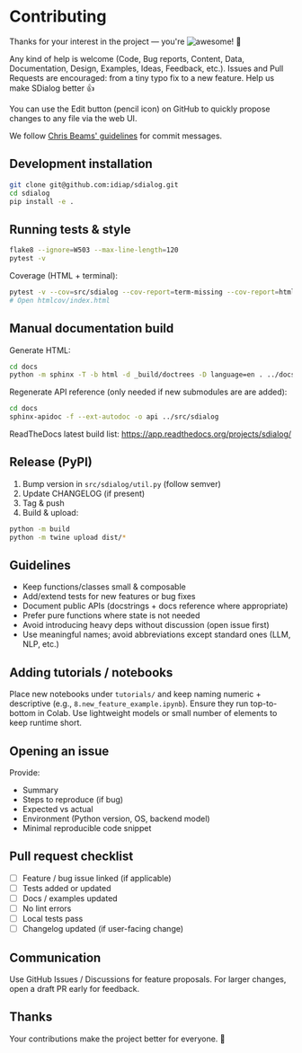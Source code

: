 # Contributing

Thanks for your interest in the project — you're ![awesome](https://cdn.rawgit.com/sindresorhus/awesome/d7305f38d29fed78fa85652e3a63e154dd8e8829/media/badge.svg)! 🎉

Any kind of help is welcome (Code, Bug reports, Content, Data, Documentation, Design, Examples, Ideas, Feedback, etc.). Issues and Pull Requests are encouraged: from a tiny typo fix to a new feature. Help us make SDialog better 👍

You can use the Edit button (pencil icon) on GitHub to quickly propose changes to any file via the web UI.

We follow [Chris Beams' guidelines](https://chris.beams.io/posts/git-commit/) for commit messages.

## Development installation

```bash
git clone git@github.com:idiap/sdialog.git
cd sdialog
pip install -e .
```

## Running tests & style

```bash
flake8 --ignore=W503 --max-line-length=120
pytest -v
```
Coverage (HTML + terminal):
```bash
pytest -v --cov=src/sdialog --cov-report=term-missing --cov-report=html
# Open htmlcov/index.html
```

## Manual documentation build

Generate HTML:
```bash
cd docs
python -m sphinx -T -b html -d _build/doctrees -D language=en . ../docs_html
```

Regenerate API reference (only needed if new submodules are are added):
```bash
cd docs
sphinx-apidoc -f --ext-autodoc -o api ../src/sdialog
```

ReadTheDocs latest build list: https://app.readthedocs.org/projects/sdialog/

## Release (PyPI)

1. Bump version in `src/sdialog/util.py` (follow semver)
2. Update CHANGELOG (if present)
3. Tag & push
4. Build & upload:
```bash
python -m build
python -m twine upload dist/*
```

## Guidelines

- Keep functions/classes small & composable
- Add/extend tests for new features or bug fixes
- Document public APIs (docstrings + docs reference where appropriate)
- Prefer pure functions where state is not needed
- Avoid introducing heavy deps without discussion (open issue first)
- Use meaningful names; avoid abbreviations except standard ones (LLM, NLP, etc.)

## Adding tutorials / notebooks

Place new notebooks under `tutorials/` and keep naming numeric + descriptive (e.g., `8.new_feature_example.ipynb`). Ensure they run top-to-bottom in Colab. Use lightweight models or small number of elements to keep runtime short.

## Opening an issue
Provide:
- Summary
- Steps to reproduce (if bug)
- Expected vs actual
- Environment (Python version, OS, backend model)
- Minimal reproducible code snippet

## Pull request checklist
- [ ] Feature / bug issue linked (if applicable)
- [ ] Tests added or updated
- [ ] Docs / examples updated
- [ ] No lint errors
- [ ] Local tests pass
- [ ] Changelog updated (if user-facing change)

## Communication
Use GitHub Issues / Discussions for feature proposals. For larger changes, open a draft PR early for feedback.

## Thanks
Your contributions make the project better for everyone. 🙏
